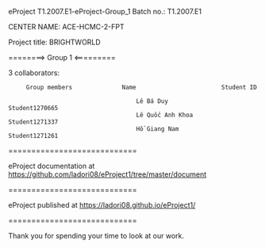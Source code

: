 eProject T1.2007.E1-eProject-Group_1 Batch no.: T1.2007.E1

CENTER NAME: ACE-HCMC-2-FPT

Project title: BRIGHTWORLD

========> Group 1 <=========

3 collaborators:

         Group members	            Name	                    Student ID

	                                    Lê Bá Duy	                Student1270665
	                                    Lê Quốc Anh Khoa	        Student1271337 
	                                    Hồ Giang Nam	        Student1271261
============================

eProject documentation at https://github.com/ladori08/eProject1/tree/master/document

============================

eProject published at https://ladori08.github.io/eProject1/

============================

Thank you for spending your time to look at our work.
